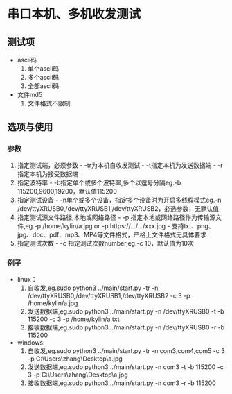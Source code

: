 串口本机、多机收发测试
=============

## 测试项
  * ascii码
      1. 单个ascii码
      2. 多个ascii码
      3. 全部ascii码
  * 文件md5
      1. 文件格式不限制

## 选项与使用
### 参数
  1. 指定测试端，必须参数
    - -tr为本机自收发测试
    - -t指定本机为发送数据端
    - -r指定本机为接受数据端
  2. 指定波特率
    - -b指定单个或多个波特率,多个以逗号分隔eg.-b 115200,9600,19200，默认值115200
  3. 指定测试设备
    - -n单个或多个设备，指定多个设备时为开启多线程模式eg.-n /dev/ttyXRUSB0,/dev/ttyXRUSB1,/dev/ttyXRUSB2，必选参数，无默认值
  4. 指定测试源文件路径,本地或网络路径
    - -p 指定本地或网络路径作为传输源文件,eg.-p /home/kylin/a.jpg or -p https://.../.../xxx.jpg
    - 支持txt、png、jpg、doc、pdf、mp3、MP4等文件格式，严格上文件格式无具体要求
  5. 指定测试次数
    - -c 指定测试次数number,eg.-c 10，默认值为10次

### 例子
   * linux：
     1. 自收发,eg.sudo python3 ../main/start.py  -tr -n /dev/ttyXRUSB0,/dev/ttyXRUSB1,/dev/ttyXRUSB2 -c 3 -p /home/kylin/a.jpg
     2. 发送数据端,eg.sudo python3 ../main/start.py -n /dev/ttyXRUSB0 -t -b 115200 -c 3 -p /home/kylin/a.txt
     3. 接收数据端,eg.sudo python3 ../main/start.py -n /dev/ttyXRUSB0 -r -b 115200
   * windows:
     1. 自收发,eg.sudo python3 ../main/start.py  -tr -n com3,com4,com5 -c 3 -p C:\Users\zhang\Desktop\a.jpg
     2. 发送数据端,eg.sudo python3 ../main/start.py -n com3 -t -b 115200 -c 3 -p C:\Users\zhang\Desktop\a.jpg
     3. 接收数据端,eg.sudo python3 ../main/start.py -n com3 -r -b 115200
